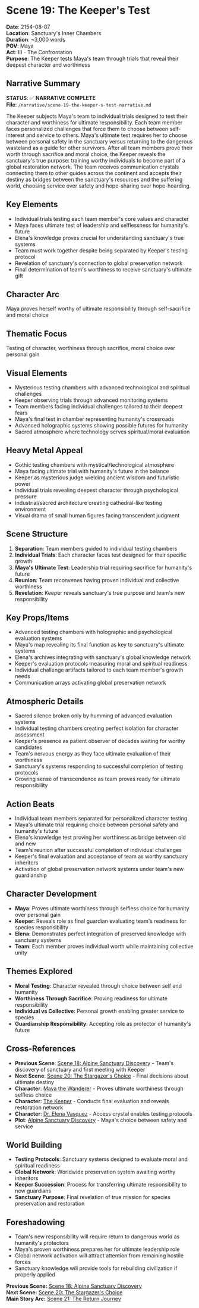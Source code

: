 # Scene 19: The Keeper's Test

**Date**: 2154-08-07  
**Location**: Sanctuary's Inner Chambers  
**Duration**: ~3,000 words  
**POV**: Maya  
**Act**: III - The Confrontation  
**Purpose**: The Keeper tests Maya's team through trials that reveal their deepest character and worthiness

## Narrative Summary
**STATUS**: ✅ **NARRATIVE COMPLETE**  
**File**: `/narrative/scene-19-the-keeper-s-test-narrative.md`

The Keeper subjects Maya's team to individual trials designed to test their character and worthiness for ultimate responsibility. Each team member faces personalized challenges that force them to choose between self-interest and service to others. Maya's ultimate test requires her to choose between personal safety in the sanctuary versus returning to the dangerous wasteland as a guide for other survivors. After all team members prove their worth through sacrifice and moral choice, the Keeper reveals the sanctuary's true purpose: training worthy individuals to become part of a global restoration network. The team receives communication crystals connecting them to other guides across the continent and accepts their destiny as bridges between the sanctuary's resources and the suffering world, choosing service over safety and hope-sharing over hope-hoarding.

## Key Elements
- Individual trials testing each team member's core values and character
- Maya faces ultimate test of leadership and selflessness for humanity's future
- Elena's knowledge proves crucial for understanding sanctuary's true systems
- Team must work together despite being separated by Keeper's testing protocol
- Revelation of sanctuary's connection to global preservation network
- Final determination of team's worthiness to receive sanctuary's ultimate gift

## Character Arc
Maya proves herself worthy of ultimate responsibility through self-sacrifice and moral choice

## Thematic Focus
Testing of character, worthiness through sacrifice, moral choice over personal gain

## Visual Elements
- Mysterious testing chambers with advanced technological and spiritual challenges
- Keeper observing trials through advanced monitoring systems
- Team members facing individual challenges tailored to their deepest fears
- Maya's final test in chamber representing humanity's crossroads
- Advanced holographic systems showing possible futures for humanity
- Sacred atmosphere where technology serves spiritual/moral evaluation

## Heavy Metal Appeal
- Gothic testing chambers with mystical/technological atmosphere
- Maya facing ultimate trial with humanity's future in the balance
- Keeper as mysterious judge wielding ancient wisdom and futuristic power
- Individual trials revealing deepest character through psychological pressure
- Industrial/sacred architecture creating cathedral-like testing environment
- Visual drama of small human figures facing transcendent judgment

## Scene Structure
1. **Separation**: Team members guided to individual testing chambers
2. **Individual Trials**: Each character faces test designed for their specific growth
3. **Maya's Ultimate Test**: Leadership trial requiring sacrifice for humanity's future
4. **Reunion**: Team reconvenes having proven individual and collective worthiness
5. **Revelation**: Keeper reveals sanctuary's true purpose and team's new responsibility

## Key Props/Items
- Advanced testing chambers with holographic and psychological evaluation systems
- Maya's map revealing its final function as key to sanctuary's ultimate systems
- Elena's archives integrating with sanctuary's global knowledge network
- Keeper's evaluation protocols measuring moral and spiritual readiness
- Individual challenge artifacts tailored to each team member's growth needs
- Communication arrays activating global preservation network

## Atmospheric Details
- Sacred silence broken only by humming of advanced evaluation systems
- Individual testing chambers creating perfect isolation for character assessment
- Keeper's presence as patient observer of decades waiting for worthy candidates
- Team's nervous energy as they face ultimate evaluation of their worthiness
- Sanctuary's systems responding to successful completion of testing protocols
- Growing sense of transcendence as team proves ready for ultimate responsibility

## Action Beats
- Individual team members separated for personalized character testing
- Maya's ultimate trial requiring choice between personal safety and humanity's future
- Elena's knowledge test proving her worthiness as bridge between old and new
- Team's reunion after successful completion of individual challenges
- Keeper's final evaluation and acceptance of team as worthy sanctuary inheritors
- Activation of global preservation network systems under team's new guardianship

## Character Development
- **Maya**: Proves ultimate worthiness through selfless choice for humanity over personal gain
- **Keeper**: Reveals role as final guardian evaluating team's readiness for species responsibility
- **Elena**: Demonstrates perfect integration of preserved knowledge with sanctuary systems
- **Team**: Each member proves individual worth while maintaining collective unity

## Themes Explored
- **Moral Testing**: Character revealed through choice between self and humanity
- **Worthiness Through Sacrifice**: Proving readiness for ultimate responsibility
- **Individual vs Collective**: Personal growth enabling greater service to species
- **Guardianship Responsibility**: Accepting role as protector of humanity's future

## Cross-References
- **Previous Scene**: [Scene 18: Alpine Sanctuary Discovery](scene-18-alpine-sanctuary-discovery.md) - Team's discovery of sanctuary and first meeting with Keeper
- **Next Scene**: [Scene 20: The Stargazer's Choice](scene-20-the-stargazer-s-choice.md) - Final decisions about ultimate destiny
- **Character**: [Maya the Wanderer](../characters/maya-the-wanderer.md) - Proves ultimate worthiness through selfless choice
- **Character**: [The Keeper](../characters/the-keeper.md) - Conducts final evaluation and reveals restoration network
- **Character**: [Dr. Elena Vasquez](../characters/dr-elena-vasquez.md) - Access crystal enables testing protocols
- **Plot**: [Alpine Sanctuary Discovery](../plots/alpine-sanctuary-discovery.md) - Maya's choice between safety and service

## World Building
- **Testing Protocols**: Sanctuary systems designed to evaluate moral and spiritual readiness
- **Global Network**: Worldwide preservation system awaiting worthy inheritors
- **Keeper Succession**: Process for transferring ultimate responsibility to new guardians
- **Sanctuary Purpose**: Final revelation of true mission for species preservation and restoration

## Foreshadowing
- Team's new responsibility will require return to dangerous world as humanity's protectors
- Maya's proven worthiness prepares her for ultimate leadership role
- Global network activation will attract attention from remaining hostile forces
- Sanctuary knowledge will provide tools for rebuilding civilization if properly applied

**Previous Scene:** [Scene 18: Alpine Sanctuary Discovery](scene-18-alpine-sanctuary-discovery.md)  
**Next Scene:** [Scene 20: The Stargazer's Choice](scene-20-the-stargazer-s-choice.md)  
**Main Story Arc:** [Scene 21: The Return Journey](scene-21-return-journey.md)
